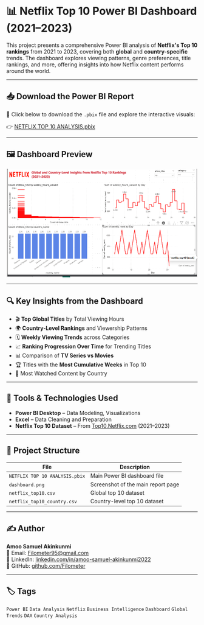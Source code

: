 # 📊 Netflix Top 10 Power BI Dashboard (2021–2023)

This project presents a comprehensive Power BI analysis of **Netflix's Top 10 rankings** from 2021 to 2023, covering both **global** and **country-specific** trends. The dashboard explores viewing patterns, genre preferences, title rankings, and more, offering insights into how Netflix content performs around the world.

---

## 📥 Download the Power BI Report

🔗 Click below to download the `.pbix` file and explore the interactive visuals:

👉 [NETFLIX TOP 10 ANALYSIS.pbix](https://github.com/Filometer/Netflix-Top10-PowerBI/blob/main/NETFLIX%20TOP%2010%20ANALYSIS.pbix?raw=true)

---

## 🖼️ Dashboard Preview

![Dashboard Screenshot](Netflix-dashboard.png)

---

## 🔍 Key Insights from the Dashboard

- 🎬 **Top Global Titles** by Total Viewing Hours  
- 🌍 **Country-Level Rankings** and Viewership Patterns  
- 🗓️ **Weekly Viewing Trends** across Categories  
- 📈 **Ranking Progression Over Time** for Trending Titles  
- 📊 Comparison of **TV Series vs Movies**  
- 🏆 Titles with the **Most Cumulative Weeks** in Top 10  
- 📍 Most Watched Content by Country

---

## 🧰 Tools & Technologies Used

- **Power BI Desktop** – Data Modeling, Visualizations  
- **Excel** – Data Cleaning and Preparation  
- **Netflix Top 10 Dataset** – From [Top10.Netflix.com](https://top10.netflix.com/) (2021–2023)

---

## 📂 Project Structure

| File | Description |
|------|-------------|
| `NETFLIX TOP 10 ANALYSIS.pbix` | Main Power BI dashboard file |
| `dashboard.png` | Screenshot of the main report page |
| `netflix_top10.csv` | Global top 10 dataset |
| `netflix_top10_country.csv` | Country-level top 10 dataset |

---

## ✍️ Author

**Amoo Samuel Akinkunmi**  
📧 Email: [Filometer95@gmail.com](mailto:Filometer95@gmail.com)  
🔗 LinkedIn: [linkedin.com/in/amoo-samuel-akinkunmi2022](https://www.linkedin.com/in/amoo-samuel-akinkunmi2022)  
📁 GitHub: [github.com/Filometer](https://github.com/Filometer)

---

## 🏷️ Tags

`Power BI` `Data Analysis` `Netflix` `Business Intelligence` `Dashboard` `Global Trends` `DAX` `Country Analysis`

